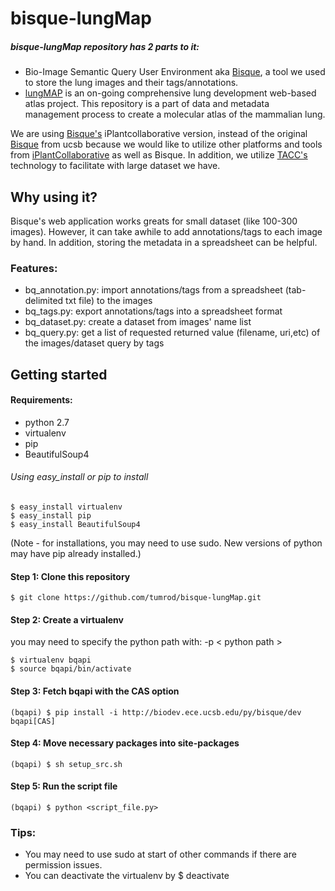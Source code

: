 # bisque-lungMap
##### bisque-lungMap repository has 2 parts to it: 
- Bio-Image Semantic Query User Environment aka [Bisque](http://bioimage.ucsb.edu/bisque), a tool we used to store the lung images and their tags/annotations. 
- [lungMAP](http://lungmap.net/) is an on-going comprehensive lung development web-based atlas project. This repository is a part of data and metadata management process to create a molecular atlas of the mammalian lung.

We are using [Bisque's](bisque.iplantcollaborative.org) iPlantcollaborative version, instead of the original [Bisque](http://bioimage.ucsb.edu/bisque) from ucsb because we would like to utilize other platforms and tools from [iPlantCollaborative](iplantcollaborative.org) as well as Bisque. In addition, we utilize [TACC's](tacc.utexas.edu) technology to facilitate with large dataset we have.

## Why using it?
Bisque's web application works greats for small dataset (like 100-300 images). However, it can take awhile to add annotations/tags to each image by hand. In addition, storing the metadata in a spreadsheet can be helpful.

### Features:
- bq_annotation.py: import annotations/tags from a spreadsheet (tab-delimited txt file) to the images
- bq_tags.py: export annotations/tags into a spreadsheet format
- bq_dataset.py: create a dataset from images' name list
- bq_query.py: get a list of requested returned value (filename, uri,etc) of the images/dataset query by tags

## Getting started
#### Requirements:
- python 2.7
- virtualenv 
- pip
- BeautifulSoup4

###### Using easy_install or pip to install
```
$ easy_install virtualenv
$ easy_install pip
$ easy_install BeautifulSoup4
```

(Note - for installations, you may need to use sudo. New versions of python may have pip already installed.)


#### Step 1: Clone this repository
```
$ git clone https://github.com/tumrod/bisque-lungMap.git
```

#### Step 2: Create a virtualenv  
you may need to specify the python path with: -p < python path >

```
$ virtualenv bqapi
$ source bqapi/bin/activate 
```

#### Step 3: Fetch bqapi with the CAS option
```
(bqapi) $ pip install -i http://biodev.ece.ucsb.edu/py/bisque/dev bqapi[CAS]
```

#### Step 4: Move necessary packages into site-packages
```
(bqapi) $ sh setup_src.sh
```

#### Step 5: Run the script file
```
(bqapi) $ python <script_file.py>
```

### Tips: 
- You may need to use sudo at start of other commands if there are permission issues.
- You can deactivate the virtualenv by $ deactivate 

